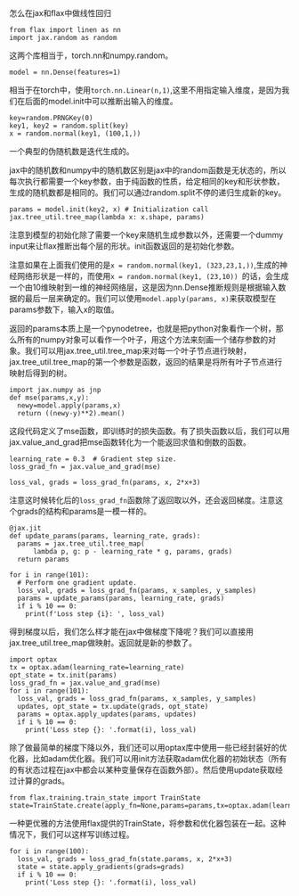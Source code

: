 怎么在jax和flax中做线性回归

```
from flax import linen as nn
import jax.random as random
```
这两个库相当于，torch.nn和numpy.random。
```
model = nn.Dense(features=1)
```
相当于在torch中，使用`torch.nn.Linear(n,1)`,这里不用指定输入维度，是因为我们在后面的model.init中可以推断出输入的维度。

```
key=random.PRNGKey(0)
key1, key2 = random.split(key)
x = random.normal(key1, (100,1,)) 
```
一个典型的伪随机数是迭代生成的。

jax中的随机数和numpy中的随机数区别是jax中的random函数是无状态的，所以每次执行都需要一个key参数，由于纯函数的性质，给定相同的key和形状参数，生成的随机数都是相同的。我们可以通过random.split不停的递归生成新的key。


```
params = model.init(key2, x) # Initialization call
jax.tree_util.tree_map(lambda x: x.shape, params)

```
注意到模型的初始化除了需要一个key来随机生成参数以外，还需要一个dummy input来让flax推断出每个层的形状。init函数返回的是初始化参数。

注意如果在上面我们使用的是`x = random.normal(key1, (323,23,1,))`,生成的神经网络形状是一样的，而使用`x = random.normal(key1, (23,10)) `的话，会生成一个由10维映射到一维的神经网络层，这是因为nn.Dense推断规则是根据输入数据的最后一层来确定的。我们可以使用`model.apply(params, x)`来获取模型在params参数下，输入x的取值。

返回的params本质上是一个pynodetree，也就是把python对象看作一个树，那么所有的numpy对象可以看作一个叶子，用这个方法来刻画一个储存参数的对象。我们可以用jax.tree_util.tree_map来对每一个叶子节点进行映射，jax.tree_util.tree_map的第一个参数是函数，返回的结果是将所有叶子节点进行映射后得到的树。

```
import jax.numpy as jnp
def mse(params,x,y):
  newy=model.apply(params,x)
  return ((newy-y)**2).mean()
```
这段代码定义了mse函数，即训练时的损失函数。有了损失函数以后，我们可以用jax.value_and_grad把mse函数转化为一个能返回求值和倒数的函数。

```
learning_rate = 0.3  # Gradient step size.
loss_grad_fn = jax.value_and_grad(mse)

loss_val, grads = loss_grad_fn(params, x, 2*x+3)
```
注意这时候转化后的`loss_grad_fn`函数除了返回取以外，还会返回梯度。注意这个grads的结构和params是一模一样的。

```
@jax.jit
def update_params(params, learning_rate, grads):
  params = jax.tree_util.tree_map(
      lambda p, g: p - learning_rate * g, params, grads)
  return params

for i in range(101):
  # Perform one gradient update.
  loss_val, grads = loss_grad_fn(params, x_samples, y_samples)
  params = update_params(params, learning_rate, grads)
  if i % 10 == 0:
    print(f'Loss step {i}: ', loss_val)
```
得到梯度以后，我们怎么样才能在jax中做梯度下降呢？我们可以直接用jax.tree_util.tree_map做映射。返回就是新的参数了。



```
import optax
tx = optax.adam(learning_rate=learning_rate)
opt_state = tx.init(params)
loss_grad_fn = jax.value_and_grad(mse)
for i in range(101):
  loss_val, grads = loss_grad_fn(params, x_samples, y_samples)
  updates, opt_state = tx.update(grads, opt_state)
  params = optax.apply_updates(params, updates)
  if i % 10 == 0:
    print('Loss step {}: '.format(i), loss_val)
```
除了做最简单的梯度下降以外，我们还可以用optax库中使用一些已经封装好的优化器，比如adam优化器。我们可以用init方法获取adam优化器的初始状态（所有的有状态过程在jax中都会以某种变量保存在函数外部）。然后使用update获取经过计算的grads。

```
from flax.training.train_state import TrainState
state=TrainState.create(apply_fn=None,params=params,tx=optax.adam(learning_rate=learning_rate))
```
一种更优雅的方法使用flax提供的TrainState，将参数和优化器包装在一起。这种情况下，我们可以这样写训练过程。
```
for i in range(100):
  loss_val, grads = loss_grad_fn(state.params, x, 2*x+3)
  state = state.apply_gradients(grads=grads)
  if i % 10 == 0:
    print('Loss step {}: '.format(i), loss_val)

```
